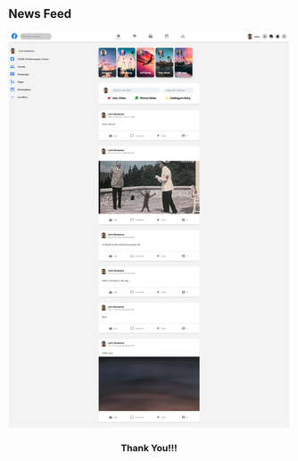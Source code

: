 <h1 align="center"Facebook Clone</h1>

## News Feed
<img src="screenshots/Home.png">

<h3 align="center">Thank You!!!</h3>
